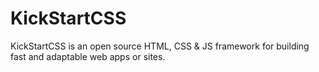 # KickStartCSS

KickStartCSS is an open source HTML, CSS & JS framework for building fast and adaptable web apps or sites.
